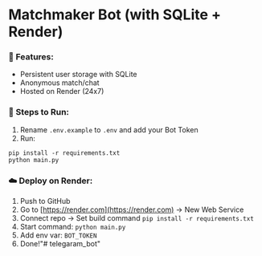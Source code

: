 # Matchmaker Bot (with SQLite + Render)

### 🧠 Features:
- Persistent user storage with SQLite
- Anonymous match/chat
- Hosted on Render (24x7)

### 🚀 Steps to Run:

1. Rename `.env.example` to `.env` and add your Bot Token
2. Run:
```
pip install -r requirements.txt
python main.py
```

### ☁️ Deploy on Render:
1. Push to GitHub
2. Go to [https://render.com](https://render.com) → New Web Service
3. Connect repo → Set build command `pip install -r requirements.txt`
4. Start command: `python main.py`
5. Add env var: `BOT_TOKEN`
6. Done!"# telegaram_bot" 
